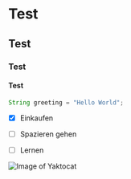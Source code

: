 # Test
## Test
### Test
#### Test

``` Java
String greeting = "Hello World";
```

- [x] Einkaufen
- [ ] Spazieren gehen
- [ ] Lernen


![Image of Yaktocat](https://octodex.github.com/images/yaktocat.png)
